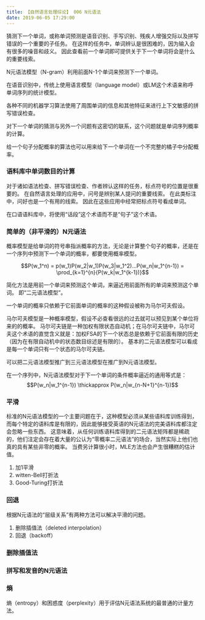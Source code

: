 ```yaml
---
title: 【自然语言处理综论】 006 N元语法
date: 2019-06-05 17:29:00
---
```


猜测下一个单词，或称单词预测是语音识别、手写识别、残疾人增强交际以及拼写错误的一个重要的子任务。
在这样的任务中，单词辨认是很困难的，因为输入会有很多的噪音和歧义。
因此查看前一个单词即可提供关于下一个单词将会是什么的重要线索。

N元语法模型（N-gram）利用前面N-1个单词来预测下一个单词。

在语音识别中，传统上使用语言模型（language model）或LM这个术语来称呼单词序列的统计模型。

各种不同的机器学习算法使用了周围单词的信息和其他特征来进行上下文敏感的拼写错误检查。

对下一个单词的猜测与另外一个问题有这密切的联系，这个问题就是单词序列概率的计算。

给一个句子分配概率的算法也可以用来给下一个单词在一个不完整的橘子中分配概率。


### 语料库中单词数目的计算

对于诸如语法检查、拼写错误检查、作者辨认这样的任务，标点符号的位置是很重要的。
在自然语言处理的应用中，问号是辨别某人提问的重要线索。
在此类标注中，问好也是一个有用的线索。
因此在这些应用中经常把标点符号看成单词。

在口语语料库中，将使用“话段”这个术语而不是“句子”这个术语。


### 简单的（非平滑的）N元语法

概率模型是给单词的符号串指派概率的方法，无论是计算整个句子的概率，还是在一个序列中预测下一个单词的概率，都要使用概率模型。

$$P(w_1^n) = p(w_1)P(w_2|w_1)P(w_3|w_1^2)...P(w_n|w_1^{n-1}) = \prod_{k=1}^{n}{P(w_k|w_1^{k-1})}$$

简化方法是用前一个单词来预测这个单词，来逼近用前面所有的单词来预测这个单词。
即“二元语法模型”。


一个单词的概率只依赖于它前面单词的概率的这种假设被称为马尔可夫假设。

马尔可夫模型是一种概率模型，假设不必查看很远的过去就可以预见到某个单位将来的的概率。
马尔可夫链是一种加权有限状态自动机；在马尔可夫链中，马尔可夫这个术语的直觉含义就是：加权FSA的下一个状态总是依赖于它前面有限的历史（因为在有限自动机中的状态数目综述是有限的）。
基本的二元语法模型可以看成是每一个单词只有一个状态的马尔可夫链。

可以把二元语法模型推广到三元语法模型在推广到N元语法模型。

在一个序列中，N元语法模型对于下一个单词的条件概率逼近的通用等式是：
$$P(w_n|w_1^{n-1}) \thickapprox P(w_n|w_{n-N+1}^{n-1})$$


### 平滑

标准的N元语法模型的一个主要问题在于，这种模型必须从某些语料库训练得到，而每个特定的语料库是有限的，因此能够接受英语的N元语法的完美语料库都注定会忽略一些东西。
这意味着，从任何训练语料库得到的二元语法矩阵都是稀疏的，他们注定会存在着大量的公认为“零概率二元语法”的场合，当然实际上他们也真的具有某些非零的概率。
当费另计算很小时，MLE方法也会产生很糟糕的估计值。

1. 加1平滑
2. witten-Bell打折法
3. Good-Turing打折法


### 回退

根据N元语法的“层级关系”有两种方法可以解决平滑的问题。
1. 删除插值法（deleted interpolation）
2. 回退（backoff）


### 删除插值法



### 拼写和发音的N元语法



### 熵

熵（entropy）和困惑度（perplexity）用于评估N元语法系统的最普通的计量方法。
